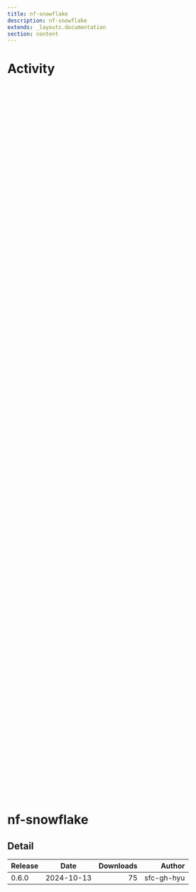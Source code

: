 ```yaml
---
title: nf-snowflake
description: nf-snowflake
extends: _layouts.documentation
section: content
---
```


# Activity

<div style="position: relative; height:40vh; width:80vw">
    <canvas id="releases"></canvas>
</div>
<script type="module" src="docs/nf-snowflake/nf-snowflake.js"></script>

# nf-snowflake
            

## Detail

| Release                               | Date | Downloads                        | Author |
| :------------ | :---------: | ------: | -----------: |
 | 0.6.0 | 2024-10-13 | 75 | sfc-gh-hyu |
